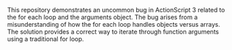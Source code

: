 This repository demonstrates an uncommon bug in ActionScript 3 related to the for each loop and the arguments object.  The bug arises from a misunderstanding of how the for each loop handles objects versus arrays. The solution provides a correct way to iterate through function arguments using a traditional for loop.